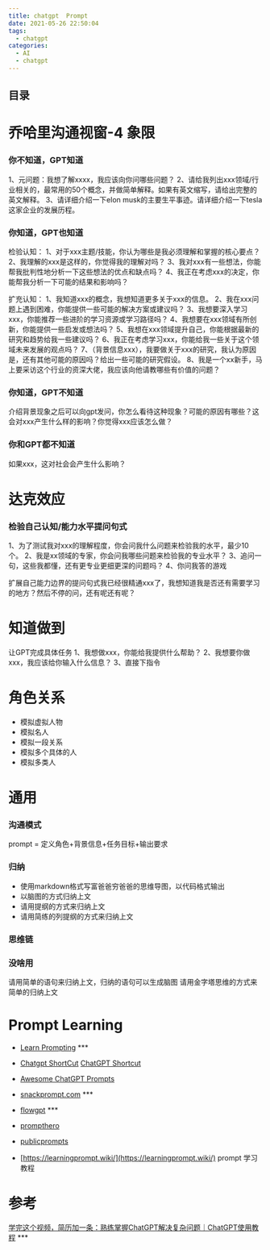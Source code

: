 ```yaml
---
title: chatgpt  Prompt
date: 2021-05-26 22:50:04
tags:
  - chatgpt
categories:
  - AI 
  - chatgpt
---
```


<p></p>
<!-- more -->


## 目录
<!-- toc -->


# 乔哈里沟通视窗-4 象限
### 你不知道，GPT知道
1、元问题：我想了解xxxx，我应该向你问哪些问题？
2、请给我列出xxx领域/行业相关的，最常用的50个概念，并做简单解释。如果有英文缩写，请给出完整的英文解释。
3、请详细介绍一下elon musk的主要生平事迹。请详细介绍一下tesla这家企业的发展历程。

### 你知道，GPT也知道
检验认知：
1、对于xxx主题/技能，你认为哪些是我必须理解和掌握的核心要点？
2、我理解的xxx是这样的，你觉得我的理解对吗？
3、我对xxx有一些想法，你能帮我批判性地分析一下这些想法的优点和缺点吗？
4、我正在考虑xxx的决定，你能帮我分析一下可能的结果和影响吗？

扩充认知：
1、我知道xxx的概念，我想知道更多关于xxx的信息。
2、我在xxx问题上遇到困难，你能提供一些可能的解决方案或建议吗？
3、我想要深入学习xxx，你能推荐一些进阶的学习资源或学习路径吗？
4、我想要在xxx领域有所创新，你能提供一些启发或想法吗？
5、我想在xxx领域提升自己，你能根据最新的研究和趋势给我一些建议吗？
6、我正在考虑学习xxx，你能给我一些关于这个领域未来发展的观点吗？
7、（背景信息xxx），我要做关于xxx的研究，我认为原因是，还有其他可能的原因吗？给出一些可能的研究假设。 
8、我是一个xx新手，马上要采访这个行业的资深大佬，我应该向他请教哪些有价值的问题？

###  你知道，GPT不知道
介绍背景现象之后可以向gpt发问，你怎么看待这种现象？可能的原因有哪些？这会对xxx产生什么样的影响？你觉得xxx应该怎么做？

### 你和GPT都不知道
如果xxx，这对社会会产生什么影响？

# 达克效应
### 检验自己认知/能力水平提问句式
1、为了测试我对xxx的理解程度，你会问我什么问题来检验我的水平，最少10个。
2、我是xx领域的专家，你会问我哪些问题来检验我的专业水平？
3、追问一句，这些我都懂，还有更专业更细更深的问题吗？
4、你问我答的游戏

扩展自己能力边界的提问句式我已经很精通xxx了，我想知道我是否还有需要学习的地方？然后不停的问，还有呢还有呢？

# 知道做到
让GPT完成具体任务
1、我想做xxx，你能给我提供什么帮助？
2、我想要你做xxx，我应该给你输入什么信息？
3、直接下指令

# 角色关系
+ 模拟虚拟人物
+ 模拟名人
+ 模拟一段关系
+ 模拟多个具体的人
+ 模拟多类人


# 通用
###   沟通模式
prompt =  定义角色+背景信息+任务目标+输出要求

### 归纳
- 使用markdown格式写富爸爸穷爸爸的思维导图，以代码格式输出
- 以脑图的方式归纳上文
- 请用提纲的方式来归纳上文
- 请用简练的列提纲的方式来归纳上文

### 思维链

###  没啥用
请用简单的语句来归纳上文，归纳的语句可以生成脑图
请用金字塔思维的方式来简单的归纳上文





# Prompt Learning
+ [Learn Prompting](https://learnprompting.org/zh-Hans/docs/intro) *** 

+ [Chatgpt ShortCut](https://www.aishort.top/)
  [ChatGPT Shortcut ](https://github.com/rockbenben/ChatGPT-Shortcut)
  
+ [ Awesome ChatGPT Prompts](https://prompts.chat/)  

+ [snackprompt.com](https://snackprompt.com/) ***
+ [flowgpt](https://flowgpt.com/) ***
+ [prompthero](https://prompthero.com/)
+ [publicprompts](https://publicprompts.art/)
+ [https://learningprompt.wiki/](https://learningprompt.wiki/) prompt 学习教程

# 参考

[学完这个视频，简历加一条：熟练掌握ChatGPT解决复杂问题｜ChatGPT使用教程](https://www.bilibili.com/video/BV1Lg4y1c7fk/)  *** 